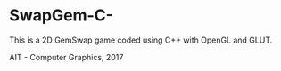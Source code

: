 # SwapGem-C-

This is a 2D GemSwap game coded using C++ with OpenGL and GLUT.

AIT - Computer Graphics, 2017
